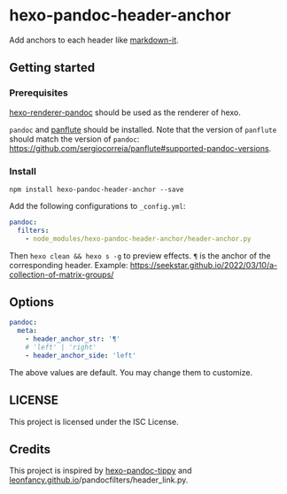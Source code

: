 # hexo-pandoc-header-anchor

Add anchors to each header like [markdown-it](https://github.com/hexojs/hexo-renderer-markdown-it).

## Getting started

### Prerequisites

[hexo-renderer-pandoc](https://github.com/hexojs/hexo-renderer-pandoc) should be used as the renderer of hexo.

`pandoc` and [panflute](https://github.com/sergiocorreia/panflute) should be installed. Note that the version of `panflute` should match the version of `pandoc`: <https://github.com/sergiocorreia/panflute#supported-pandoc-versions>.

### Install

```shell
npm install hexo-pandoc-header-anchor --save
```

Add the following configurations to `_config.yml`:

```yaml
pandoc:
  filters:
    - node_modules/hexo-pandoc-header-anchor/header-anchor.py
```

Then `hexo clean && hexo s -g` to preview effects. `¶` is the anchor of the corresponding header. Example: <https://seekstar.github.io/2022/03/10/a-collection-of-matrix-groups/>

## Options

```yaml
pandoc:
  meta:
    - header_anchor_str: '¶'
    # 'left' | 'right'
    - header_anchor_side: 'left'
```

The above values are default. You may change them to customize.

## LICENSE

This project is licensed under the ISC License.

## Credits

This project is inspired by [hexo-pandoc-tippy](https://github.com/Ritsuka314/hexo-pandoc-tippy) and [leonfancy.github.io](https://github.com/leonfancy/leonfancy.github.io)/pandocfilters/header_link.py.
